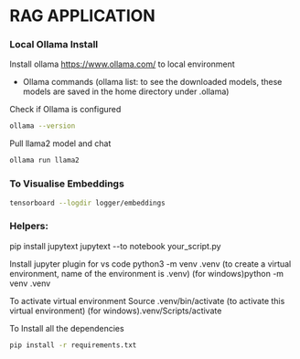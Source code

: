 # RAG APPLICATION

### Local Ollama Install
Install ollama https://www.ollama.com/ to local environment
- Ollama commands (ollama list: to see the downloaded models, these models are saved in the home directory under .ollama)

Check if Ollama is configured
```bash
ollama --version
```

Pull llama2 model and chat
```bash
ollama run llama2
```

### To Visualise Embeddings
```bash
tensorboard --logdir logger/embeddings
```

### Helpers:
pip install jupytext
jupytext --to notebook your_script.py

Install jupyter plugin for vs code 
python3 -m venv .venv (to create a virtual environment, name of the environment is .venv)
  (for windows)python -m venv .venv

To activate virtual environment
Source .venv/bin/activate (to activate this virtual environment)
  (for windows).venv/Scripts/activate 

To Install all the dependencies
```bash
pip install -r requirements.txt 
```






